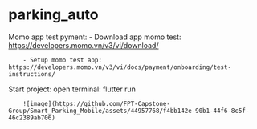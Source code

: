 # parking_auto

 Momo app test pyment:
        - Download app momo test: https://developers.momo.vn/v3/vi/download/
        
        - Setup momo test app: https://developers.momo.vn/v3/vi/docs/payment/onboarding/test-instructions/

 Start project:
        open terminal: flutter run 
        

        ![image](https://github.com/FPT-Capstone-Group/Smart_Parking_Mobile/assets/44957768/f4bb142e-90b1-44f6-8c5f-46c2389ab706)


